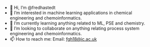 - 👋 Hi, I’m @fredhastedt
- 👀 I’m interested in machine learning applications in chemical engineering and chemoinformatics.
- 🌱 I’m currently learning anything related to ML, PSE and chemistry.
- 💞️ I’m looking to collaborate on anything relating process system engineering and chemoinformatics.
- 📫 How to reach me:
      Email: fgh18@ic.ac.uk

<!---
Fred-Ha/Fred-Ha is a ✨ special ✨ repository because its `README.md` (this file) appears on your GitHub profile.
You can click the Preview link to take a look at your changes.
--->

